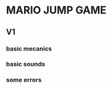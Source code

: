 <h1>MARIO JUMP GAME</h1>

<h2>V1</h2>
<h3>basic mecanics</h3>
<h3>basic sounds</h3>
<h3>some errors</h3>
